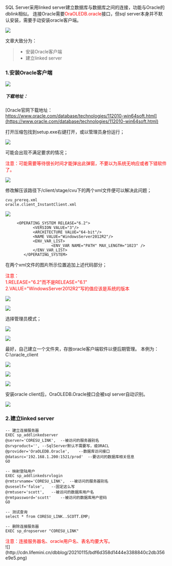 #



SQL Server采用linked server建立数据库与数据库之间的连接，功能与Oracle的dblink相似。
连接Oracle需要<span style="color:red">OraOLEDB.oracle</span>接口，但sql server本身并不默认安装，需要手动安装oracle客户端。

![](http://cdn.lifemini.cn/dbblog/20210115/48d71c6b987f4dc39fd935f94dd6d1a1.png)




文章大致分为：

> * 安装Oracle客户端 
> * 建立linked server



### 1.安装Oracle客户端



![](http://cdn.lifemini.cn/dbblog/20210115/851f1aa773824b858c37d4c695d9057b.png)

##### 下载地址：

[Oracle官网下载地址：https://www.oracle.com/database/technologies/112010-win64soft.html](https://www.oracle.com/database/technologies/112010-win64soft.html)


打开压缩包找到setup.exe右键打开，或以管理员身份运行；


![](http://cdn.lifemini.cn/dbblog/20210115/ccf961985f2e45a1987c60d5c575a3ab.png)

可能会出现不满足要求的情况；
<div style="color:red">注意：可能需要等待很长时间才能弹出此弹窗，不要以为系统无响应或者下错软件了。</div>


![](http://cdn.lifemini.cn/dbblog/20210115/0871dcf285d04da9b300ba169dd5b046.png)


修改解压该路径下/client/stage/cvu下的两个xml文件便可以解决此问题；
```
cvu_prereq.xml
oracle.client_InstantClient.xml
```


![](http://cdn.lifemini.cn/dbblog/20210115/523e84132b2c4a8c9e6183ccb306e25a.png)


```
	 <OPERATING_SYSTEM RELEASE="6.2">
			<VERSION VALUE="3"/>
			<ARCHITECTURE VALUE="64-bit"/>
			<NAME VALUE="WindowsServer2012R2"/>
			<ENV_VAR_LIST>
					<ENV_VAR NAME="PATH" MAX_LENGTH="1023" />
			</ENV_VAR_LIST>
		</OPERATING_SYSTEM>
```

在两个xml文件的图片所示位置追加上述代码部分；

<div style="color:red">
注意：
</br>
1.RELEASE="6.2"而不是RELEASE="6.1"
</br>
2.VALUE="WindowsServer2012R2"写的值应该是系统的版本
</div>



![](http://cdn.lifemini.cn/dbblog/20210115/963854e8ea004e95bbd9a1d855de2522.png)

![](http://cdn.lifemini.cn/dbblog/20210115/40a4bfc0dbbb4a53b5ff6a81de503ae0.png)

选择管理员模式；

![](http://cdn.lifemini.cn/dbblog/20210115/08943d5d3fbb419782cb89cc4d402d67.png)

![](http://cdn.lifemini.cn/dbblog/20210115/53c23c580db840d19063f587a10134f3.png)

最好，自己建立一个文件夹，存放oracle客户端软件以便后期管理。
本例为：C:\oracle_client

![](http://cdn.lifemini.cn/dbblog/20210115/dec284e460794630bab1c46fae8ec4f4.png)

![](http://cdn.lifemini.cn/dbblog/20210115/8102e750744e450ab19f341a10a93e1c.png)


![](http://cdn.lifemini.cn/dbblog/20210115/a39024356db3486db2a3caf32667c8f9.png)

安装oracle client后，OraOLEDB.Oracle接口会被sql server自动识别。

![](http://cdn.lifemini.cn/dbblog/20210115/f810977fcf744322b9e529bdf7228048.png)



### 2.建立linked server

```
-- 建立连接服务器
EXEC sp_addlinkedserver
@server='CORESU_LINK',	--被访问的服务器别名
@srvproduct='',	--SqlServer默认不需要写，或ORACL
@provider='OraOLEDB.Oracle',	--数据库访问接口
@datasrc='192.168.1.200:1521/prod'	--要访问的数据库相关信息
GO

-- 映射登陆用户
EXEC sp_addlinkedsrvlogin
@rmtsrvname='CORESU_LINK',	--被访问的服务器别名
@useself='false',	--固定这么写
@rmtuser='scott',	--被访问的数据库用户名
@rmtpassword='scott'	--被访问的数据库用户密码
GO

-- 测试查询
select * from CORESU_LINK..SCOTT.EMP;

-- 删除连接服务器
EXEC sp_dropserver "CORESU_LINK"
```
<div style="color:red">
注意：连接服务器名、oracle用户名、表名均要大写。
</div>
![](http://cdn.lifemini.cn/dbblog/20210115/bdf6d358d1444e3388840c2db356e9e5.png)